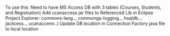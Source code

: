 To use this:
Need to have MS Access DB with 3 tables (Courses, Students, and Registration)
Add ucanaccess jar files to Referenced Lib in Eclipse Project Explorer: commons-lang.., commongs-logging.., hsqldb.., jackcess.., ucanaccenn..)
Update DB location in Connection Factory java file to local location
